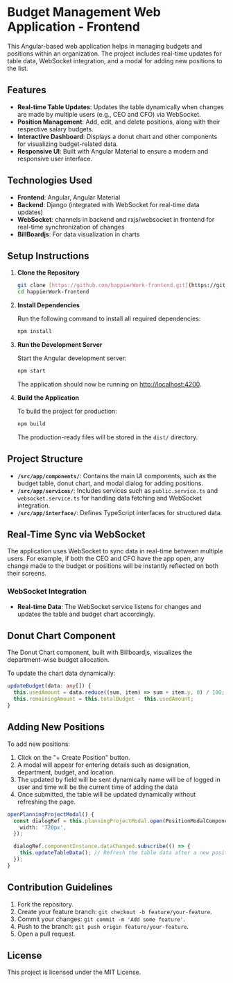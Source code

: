 # Budget Management Web Application - Frontend

This Angular-based web application helps in managing budgets and positions within an organization. The project includes real-time updates for table data, WebSocket integration, and a modal for adding new positions to the list.

## Features
- **Real-time Table Updates**: Updates the table dynamically when changes are made by multiple users (e.g., CEO and CFO) via WebSocket.
- **Position Management**: Add, edit, and delete positions, along with their respective salary budgets.
- **Interactive Dashboard**: Displays a donut chart and other components for visualizing budget-related data.
- **Responsive UI**: Built with Angular Material to ensure a modern and responsive user interface.

## Technologies Used
- **Frontend**: Angular, Angular Material
- **Backend**: Django (integrated with WebSocket for real-time data updates)
- **WebSocket**: channels in  backend and rxjs/websocket in frontend for real-time synchronization of changes
- **BillBoardjs**: For data visualization in charts

## Setup Instructions

1. **Clone the Repository**

   ```bash
   git clone [https://github.com/happierWork-frontend.git](https://github.com/Hemang-develops/happierWork-frontend.git)
   cd happierWork-frontend
   ```

2. **Install Dependencies**

   Run the following command to install all required dependencies:

   ```bash
   npm install
   ```

3. **Run the Development Server**

   Start the Angular development server:

   ```bash
   npm start
   ```

   The application should now be running on [http://localhost:4200](http://localhost:4200).

4. **Build the Application**

   To build the project for production:

   ```bash
   npm build
   ```

   The production-ready files will be stored in the `dist/` directory.

## Project Structure

- **`/src/app/components/`**: Contains the main UI components, such as the budget table, donut chart, and modal dialog for adding positions.
- **`/src/app/services/`**: Includes services such as `public.service.ts` and `websocket.service.ts` for handling data fetching and WebSocket integration.
- **`/src/app/interface/`**: Defines TypeScript interfaces for structured data.

## Real-Time Sync via WebSocket

The application uses WebSocket to sync data in real-time between multiple users. For example, if both the CEO and CFO have the app open, any change made to the budget or positions will be instantly reflected on both their screens.

### WebSocket Integration

- **Real-time Data**: The WebSocket service listens for changes and updates the table and budget chart accordingly.

## Donut Chart Component

The Donut Chart component, built with Billboardjs, visualizes the department-wise budget allocation.

To update the chart data dynamically:

```typescript
updateBudget(data: any[]) {
  this.usedAmount = data.reduce((sum, item) => sum + item.y, 0) / 100;
  this.remainingAmount = this.totalBudget - this.usedAmount;
}
```

## Adding New Positions

To add new positions:

1. Click on the "+ Create Position" button.
2. A modal will appear for entering details such as designation, department, budget, and location.
3. The updated by field will be sent dynamically name will be of logged in user and time will be the current time of adding the data
4. Once submitted, the table will be updated dynamically without refreshing the page.

```typescript
openPlanningProjectModal() {
  const dialogRef = this.planningProjectModal.open(PositionModalComponent, {
    width: '720px',
  });

  dialogRef.componentInstance.dataChanged.subscribe(() => {
    this.updateTableData(); // Refresh the table data after a new position is added
  });
}
```

## Contribution Guidelines

1. Fork the repository.
2. Create your feature branch: `git checkout -b feature/your-feature`.
3. Commit your changes: `git commit -m 'Add some feature'`.
4. Push to the branch: `git push origin feature/your-feature`.
5. Open a pull request.

## License

This project is licensed under the MIT License.
